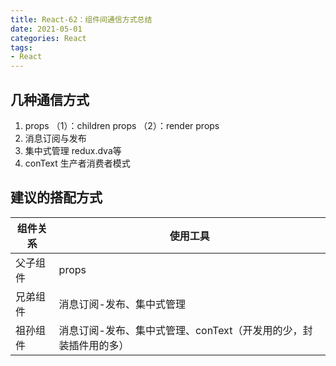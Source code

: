 ```yaml
---
title: React-62：组件间通信方式总结
date: 2021-05-01
categories: React
tags: 
- React
---
```

## 几种通信方式
1. props
（1）：children props
（2）：render props
2. 消息订阅与发布
3. 集中式管理
redux.dva等
4. conText
生产者消费者模式

## 建议的搭配方式
|组件关系| 使用工具 |
|--|--|
| 父子组件 | props |
| 兄弟组件 | 消息订阅-发布、集中式管理 |
| 祖孙组件 | 消息订阅-发布、集中式管理、conText（开发用的少，封装插件用的多） |
